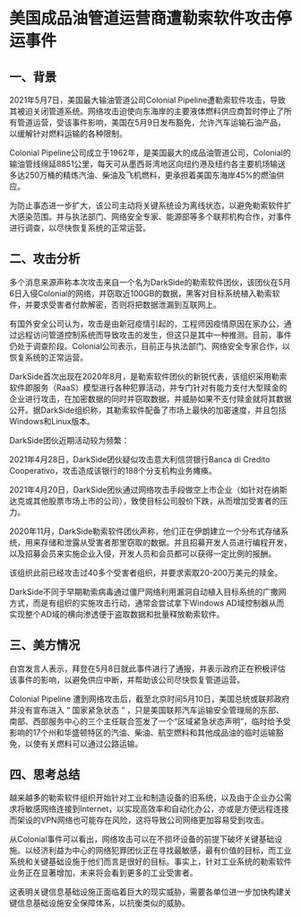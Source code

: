 # 美国成品油管道运营商遭勒索软件攻击停运事件



## 一、背景

2021年5月7日，美国最大输油管道公司Colonial Pipeline遭勒索软件攻击，导致其被迫关闭管道系统。网络攻击迫使向东海岸的主要液体燃料供应商暂时停止了所有管道运营，受该事件影响，美国在5月9日发布豁免，允许汽车运输石油产品，以缓解针对燃料运输的各种限制。

Colonial Pipeline公司成立于1962年，是美国最大的成品油管道公司，Colonial的输油管线绵延8851公里，每天可从墨西哥湾地区向纽约港及纽约各主要机场输送多达250万桶的精炼汽油、柴油及飞机燃料，更承担着美国东海岸45%的燃油供应。

为防止事态进一步扩大，该公司主动将关键系统设为离线状态，以避免勒索软件扩大感染范围。并与执法部门、网络安全专家、能源部等多个联邦机构合作，对事件进行调查，以尽快恢复系统的正常运营。



## 二、攻击分析

多个消息来源声称本次攻击来自一个名为DarkSide的勒索软件团伙，该团伙在5月6日入侵Colonial的网络，并窃取近100GB的数据，黑客对目标系统植入勒索软件，并要求受害者付款解密，否则将把数据泄漏到互联网上。

有国外安全公司认为，攻击是由新冠疫情引起的，工程师因疫情原因在家办公，通过远程访问管道控制系统而导致攻击的发生，但这只是其中一种推测。目前，事件仍处于调查阶段。Colonial公司表示，目前正与执法部门、网络安全专家合作，以恢复系统的正常运营。

DarkSide首次出现在2020年8月，是勒索软件团伙的新锐代表，该组织采用勒索软件即服务（RaaS）模型进行各种犯罪活动，并专门针对有能力支付大型赎金的企业进行攻击，在加密数据的同时并窃取数据，并威胁如果不支付赎金就将其数据公开。据DarkSide组织称，其勒索软件配备了市场上最快的加密速度，并且包括Windows和Linux版本。

DarkSide团伙近期活动较为频繁：

2021年4月28日，DarkSide团伙疑似攻击意大利信贷银行Banca di Credito Cooperativo，攻击造成该银行的188个分支机构业务瘫痪。

2021年4月20日，DarkSide团伙通过网络攻击手段做空上市企业（如针对在纳斯达克或其他股票市场上市的公司），致使目标公司股价下跌，从而增加受害者的压力。

2020年11月，DarkSide勒索软件团伙声称，他们正在伊朗建立一个分布式存储系统，用来存储和泄露从受害者那里窃取的数据。并且招募开发人员进行编程开发，以及招募会员来实施企业入侵，开发人员和会员都可以获得一定比例的报酬。

该组织此前已经攻击过40多个受害者组织，并要求索取20-200万美元的赎金。

DarkSide不同于早期勒索病毒通过僵尸网络利用漏洞自动植入目标系统的广撒网方式，而是有组织的实施攻击行动，通常会尝试拿下Windows AD域控制器从而实现整个AD域的横向渗透便于盗取数据和批量释放勒索软件。



## 三、美方情况

白宫发言人表示，拜登在5月8日就此事件进行了通报，并表示政府正在积极评估该事件的影响，以避免供应中断，并帮助该公司尽快恢复管道运营。

Colonial Pipeline 遭到网络攻击后，截至北京时间5月10日，美国总统或联邦政府并没有宣布进入 “ 国家紧急状态 ” ，只是美国联邦汽车运输安全管理局的东部、南部、西部服务中心的三个主任联合签发了一个“区域紧急状态声明”，临时给予受影响的17个州和华盛顿特区的汽油、柴油、航空燃料和其他成品油的临时运输豁免，以使有关燃料可以通过公路运输。



## 四、思考总结

越来越多的勒索软件组织开始针对工业和制造设备的旧系统，以及由于企业办公需求将敏感网络连接到Internet，以实现高效率和自动化办公，亦或是方便远程连接而架设的VPN网络也可能存在风险，这将导致公司网络更加容易受到攻击。

从Colonial事件可以看出，网络攻击可以在不损坏设备的前提下破坏关键基础设施。以经济利益为中心的网络犯罪团伙正在寻找最敏感，最有价值的目标，而工业系统和关键基础设施于他们而言是很好的目标。事实上，针对工业系统的勒索软件业务正在显著增加，未来将会看到更多的工业受害者。

这表明关键信息基础设施正面临着巨大的现实威胁，需要各单位进一步加快构建关键信息基础设施安全保障体系，以抗衡类似的威胁。